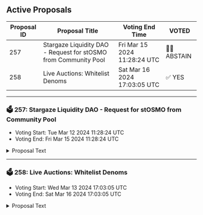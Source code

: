 ## Active Proposals

| Proposal ID | Proposal Title | Voting End Time | VOTED |
|-------------|----------------|-----------------|-------|
| 257 | Stargaze Liquidity DAO - Request for stOSMO from Community Pool | Fri Mar 15 2024 11:28:24 UTC | 🤷‍♂️ ABSTAIN |
| 258 | Live Auctions: Whitelist Denoms | Sat Mar 16 2024 17:03:05 UTC | ✅ YES |

---

### 🗳 257: Stargaze Liquidity DAO - Request for stOSMO from Community Pool
- Voting Start: Tue Mar 12 2024 11:28:24 UTC
- Voting End: Fri Mar 15 2024 11:28:24 UTC

<details>
<summary>Proposal Text</summary>
 
As a direct follow on from Proposal 249 (https://mintscan.io/stargaze/proposals/249) passing and subsequent rejected/negative sentiment from the Osmosis Community request (https://forum.osmosis.zone/t/stargaze-osmosis-stars-usdc-pol/2482) for matching USDC with STARS for the Stargaze liquidity DAO. The Stargaze Liquidity DAO is now requesting stOSMO from the Stargaze Community Pool to be used as collateral to mint USK, which will be converted to USDC to be used as PoL on Osmosis. The stOSMO will be used as described in the proposal, highlighted below:nnSTARS/USDC Liquidity on Osmosis: Utilizing 213,457.09 stOSMO from the Community Pool, we will mint approximately 68k USK (~15% LTV based on current stOSMO price, which gives a partial liquidation price of ~0.53c, the current price is ~$2). These funds will be swapped for USDC and matched with an equivalent amount of STARS, adding to the existing STARS/USDC Concentrated Liquidity pool 1228 on Osmosis with an estimated value of ~$136k. Ghost has a 1% Interest for minting USK against stOSMO, vs ~8% for borrowing against USDC on other platforms such as Mars or Umee/Ux
</details>

---

### 🗳 258: Live Auctions: Whitelist Denoms
- Voting Start: Wed Mar 13 2024 17:03:05 UTC
- Voting End: Sat Mar 16 2024 17:03:05 UTC

<details>
<summary>Proposal Text</summary>
 
# Whitelist additional denoms for use in Live Auctionsnn## DescriptionnnThis proposal seeks to introduce additional denominations for use in Stargaze's live auctions. By incorporating these alternative assets we aim to enhance the adoption and usability of the auction marketplace.nn## Key detailsnn### Whitelisted denominationsnn**ATOM**nn- denom: ibc/9DF365E2C0EF4EA02FA771F638BB9C0C830EFCD354629BDC017F79B348B4E989n- origin chain id: cosmoshub-4n- origin denom: uatomn- trace: transfer/channel-239n- minimum auction reserve price: 0.005 uatomnn**stATOM**nn- denom: ibc/FED316EA6AA1F52581F61D5D4B38F2A09042D5EA1DABA07B8A23C1EE3C0C4651n- origin chain id: stride-1n- origin denom: stuatomn- trace: transfer/channel-106n- minimum auction reserve price: 0.005 stuatomnn**stSTARS**nn- denom: ibc/7A58490427EF0092E2BFFB4BEEBA38E29B09E9B98557DFC78335B43F15CF2676n- origin chain id: stride-1n- origin denom: stustarsn- trace: transfer/channel-106n- minimum auction reserve price: 1 stustarsnn**wETH.axl**nn- denom: ibc/08CF01F857C36D3C91C3427AA2EACFAFC07971E7AC40B6C433A9982B333F2567n- origin chain id: axelar-dojo-1n- origin denom: weth-wein- trace: transfer/channel-50n- minimum auction reserve price: 0.00001 weth-weinn**Noble USDC**nn- denom: ibc/4A1C18CA7F50544760CF306189B810CE4C1CB156C7FC870143D401FE7280E591n- origin chain id: noble-1n- origin denom: uusdcn- trace: transfer/channel-204n- minimum auction reserve price: 0.05 uusdcnn### Fair BurnnnThese alternative denoms will be subject to the fair burn fee. For now the fair burn fee amount accrued on these assets will be managed by the Liquidity DAO.nn### Auction minimumsnnEach whitelisted denom will have a minimum auction reserve price. This is the minimum amount that an auction can be created for. The minimum auction reserve price is set to ensure that the auction is worth the time and effort of the platform.
</details>
